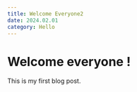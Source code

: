 ```yaml
---
title: Welcome Everyone2
date: 2024.02.01
category: Hello
---
```


# Welcome everyone !

This is my first blog post.
